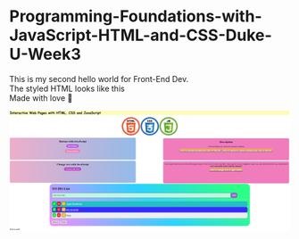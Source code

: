 # Programming-Foundations-with-JavaScript-HTML-and-CSS-Duke-U-Week3

<p>This is my second hello world for Front-End Dev. <br />
The styled HTML looks like this <br />
Made with love &#x1F49C;</p>
<img src="home.png"/>
